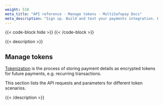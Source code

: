 ```yaml
---
weight: 510
meta_title: "API reference - Manage tokens - MultiSafepay Docs"
meta_description: "Sign up. Build and test your payments integration. Explore our products and services. Use our API reference, SDKs, and wrappers. Get support."
---
```


{{< code-block hide >}}
{{< /code-block >}}

{{< description >}}

## Manage tokens

[Tokenization](/payments/features/tokenization) is the process of storing payment details as encrypted tokens for future payments, e.g. recurring transactions.

This section lists the API requests and parameters for different token scenarios.

{{< /description >}}